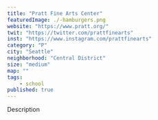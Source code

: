 ```yaml
---
title: "Pratt Fine Arts Center"
featuredImage: ./-hamburgers.png
website: "https://www.pratt.org/"
twit: "https://twitter.com/prattfinearts"
inst: "https://www.instagram.com/prattfinearts"
category: "P"
city: "Seattle"
neighborhood: "Central District"
size: "medium"
map: ""
tags:
    - school
published: true
---
```


Description
